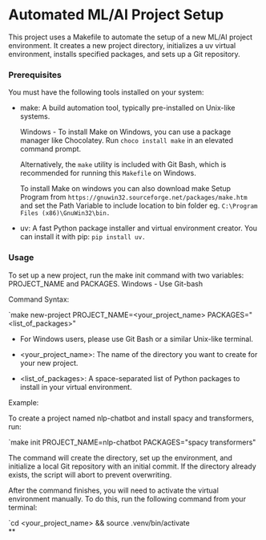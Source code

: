 # Automated ML/AI Project Setup

This project uses a Makefile to automate the setup of a new ML/AI project environment. It creates a new project directory, initializes a uv virtual environment, installs specified packages, and sets up a Git repository.

### Prerequisites

You must have the following tools installed on your system:

- make: A build automation tool, typically pre-installed on Unix-like systems.

  Windows - 
  To install Make on Windows, you can use a package manager like Chocolatey. Run `choco install make` in an elevated command prompt.

  Alternatively, the `make` utility is included with Git Bash, which is recommended for running this `Makefile` on Windows.

  To install Make on windows you can also download make Setup Program from `https://gnuwin32.sourceforge.net/packages/make.htm` and set the Path Variable to include location to bin folder
  eg. `C:\Program Files (x86)\GnuWin32\bin.`
  
- uv: A fast Python package installer and virtual environment creator. You can install it with pip: `pip install uv.`
    
### Usage

To set up a new project, run the make init command with two variables: PROJECT_NAME and PACKAGES. 
Windows - Use Git-bash 

Command Syntax:

`make new-project PROJECT_NAME=<your_project_name> PACKAGES="<list_of_packages>"

- For Windows users, please use Git Bash or a similar Unix-like terminal.

- <your_project_name>: The name of the directory you want to create for your new project.
    
- <list_of_packages>: A space-separated list of Python packages to install in your virtual environment.
    

Example:

To create a project named nlp-chatbot and install spacy and transformers, run:

`make init PROJECT_NAME=nlp-chatbot PACKAGES="spacy transformers" 
  
The command will create the directory, set up the environment, and initialize a local Git repository with an initial commit. If the directory already exists, the script will abort to prevent overwriting.

After the command finishes, you will need to activate the virtual environment manually. To do this, run the following command from your terminal:

`cd <your_project_name> && source .venv/bin/activate  
**
